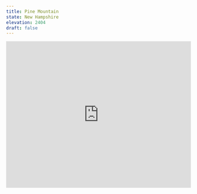 ```yaml
---
title: Pine Mountain
state: New Hampshire
elevation: 2404 
draft: false
---
```

<iframe class="alltrails" src="https://www.alltrails.com/widget/trail/us/new-hampshire/pine-mountain-trail?u=i&sh=q5vqbr" width="100%" height="400" frameBorder="0" scrolling="no" marginHeight="0" marginWidth="0" title="AllTrails: Trail Guides and Maps for Hiking, Camping, and Running"></iframe>
